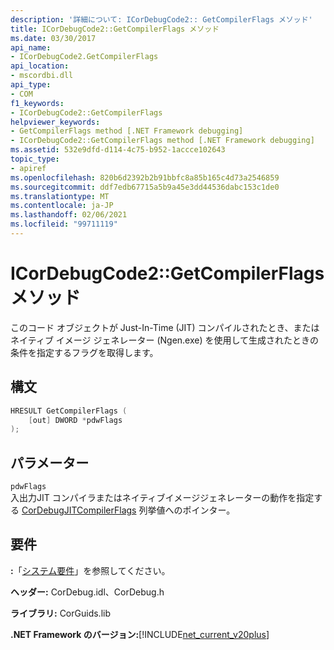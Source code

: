 ```yaml
---
description: '詳細について: ICorDebugCode2:: GetCompilerFlags メソッド'
title: ICorDebugCode2::GetCompilerFlags メソッド
ms.date: 03/30/2017
api_name:
- ICorDebugCode2.GetCompilerFlags
api_location:
- mscordbi.dll
api_type:
- COM
f1_keywords:
- ICorDebugCode2::GetCompilerFlags
helpviewer_keywords:
- GetCompilerFlags method [.NET Framework debugging]
- ICorDebugCode2::GetCompilerFlags method [.NET Framework debugging]
ms.assetid: 532e9dfd-d114-4c75-b952-1accce102643
topic_type:
- apiref
ms.openlocfilehash: 820b6d2392b2b91bbfc8a85b165c4d73a2546859
ms.sourcegitcommit: ddf7edb67715a5b9a45e3dd44536dabc153c1de0
ms.translationtype: MT
ms.contentlocale: ja-JP
ms.lasthandoff: 02/06/2021
ms.locfileid: "99711119"
---
```

# <a name="icordebugcode2getcompilerflags-method"></a>ICorDebugCode2::GetCompilerFlags メソッド

このコード オブジェクトが Just-In-Time (JIT) コンパイルされたとき、またはネイティブ イメージ ジェネレーター (Ngen.exe) を使用して生成されたときの条件を指定するフラグを取得します。

## <a name="syntax"></a>構文

```cpp
HRESULT GetCompilerFlags (
    [out] DWORD *pdwFlags
);
```

## <a name="parameters"></a>パラメーター

`pdwFlags`  
入出力JIT コンパイラまたはネイティブイメージジェネレーターの動作を指定する [CorDebugJITCompilerFlags](cordebugjitcompilerflags-enumeration.md) 列挙値へのポインター。

## <a name="requirements"></a>要件

**:**「[システム要件](../../get-started/system-requirements.md)」を参照してください。

**ヘッダー:** CorDebug.idl、CorDebug.h

**ライブラリ:** CorGuids.lib

**.NET Framework のバージョン:**[!INCLUDE[net_current_v20plus](../../../../includes/net-current-v20plus-md.md)]
